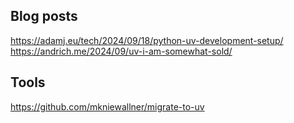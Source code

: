 
## Blog posts

https://adamj.eu/tech/2024/09/18/python-uv-development-setup/
https://andrich.me/2024/09/uv-i-am-somewhat-sold/


## Tools

https://github.com/mkniewallner/migrate-to-uv
